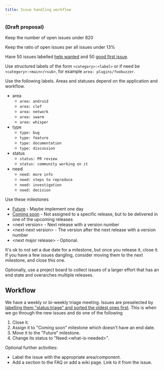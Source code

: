 ```yaml
---
title: Issue handling workflow
---
```

### (Draft proposal)
Keep the number of open issues under 820

Keep the ratio of open issues per all issues under 13%

Have 50 issues labelled [help wanted](https://github.com/ethereum/go-ethereum/labels/help%20wanted) and 50 [good first issue](https://github.com/ethereum/go-ethereum/labels/good%20first%20issue).

Use structured labels of the form `<category>:<label>` or if need be `<category>:<main>/<sub>`, for example `area: plugins/foobuzzer`.

Use the following labels. Areas and statuses depend on the application and workflow.
- area
    - `area: android`
    - `area: clef`
    - `area: network`
    - `area: swarm`
    - `area: whisper`
- type
    - `type: bug`
    - `type: feature`
    - `type: documentation`
    - `type: discussion`
- status
    - `status: PR review`
    - `status: community working on it`
- need
    - `need: more info`
    - `need: steps to reproduce`
    - `need: investigation`
    - `need: decision`

Use these milestones
- [Future](https://github.com/ethereum/go-ethereum/milestone/80) - Maybe implement one day
- [Coming soon](https://github.com/ethereum/go-ethereum/milestone/81) - Not assigned to a specific release, but to be delivered in one of the upcoming releases
- \<next version\> - Next release with a version number
- \<next-next version\> - The version after the next release with a version number
- \<next major release\> - Optional.

It's ok to not set a due date for a milestone, but once you release it, close it. If you have a few issues dangling, consider moving them to the next milestone, and close this one.

Optionally, use a project board to collect issues of a larger effort that has an end state and overarches multiple releases.

## Workflow
We have a weekly or bi-weekly triage meeting. Issues are preselected by [labelling them "status:triage" and sorted the oldest ones first](https://github.com/ethereum/go-ethereum/issues?q=is%3Aopen+is%3Aissue+label%3Astatus%3Atriage+sort%3Acreated-asc). This is when we go through the new issues and do one of the following
1. Close it.
1. Assign it to "Coming soon" milestone which doesn't have an end date.
1. Move it to the "Future" milestone.
1. Change its status to "Need:\<what-is-needed\>".

Optional further activities:
* Label the issue with the appropriate area/component.
* Add a section to the FAQ or add a wiki page. Link to it from the issue.